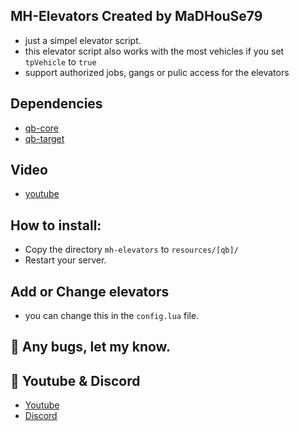 ## MH-Elevators Created by MaDHouSe79
- just a simpel elevator script.
- this elevator script also works with the most vehicles if you set `tpVehicle` to `true`
- support authorized jobs, gangs or pulic access for the elevators

## Dependencies
- [qb-core](https://github.com/qbcore-framework/qb-core)
- [qb-target](https://github.com/qbcore-framework/qb-target)

## Video
- [youtube](https://www.youtube.com/watch?v=MBs9n2RBM-I)

## How to install:
- Copy the directory `mh-elevators` to `resources/[qb]/`
- Restart your server.


## Add or Change elevators
- you can change this in the `config.lua` file.


## 🐞 Any bugs, let my know.

## 🙈 Youtube & Discord
- [Youtube](https://www.youtube.com/c/MaDHouSe79)
- [Discord](https://discord.gg/cEMSeE9dgS)
